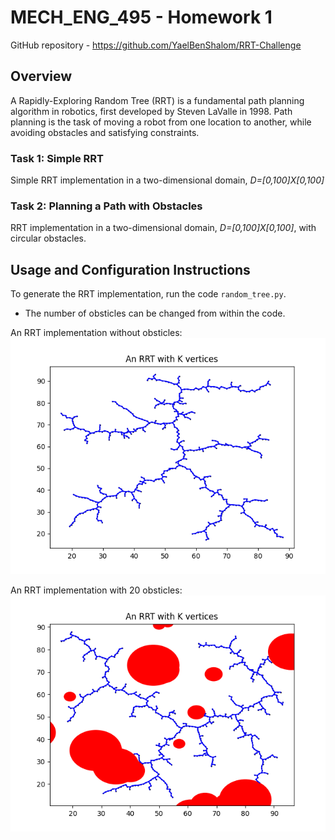 # MECH_ENG_495 - Homework 1
GitHub repository - https://github.com/YaelBenShalom/RRT-Challenge

## Overview
A Rapidly-Exploring Random Tree (RRT) is a fundamental path planning algorithm in robotics, first developed by Steven LaValle in 1998. Path planning is the task of moving a robot from one location to another, while avoiding obstacles and satisfying constraints.

### Task 1: Simple RRT
Simple RRT implementation in a two-dimensional domain, *D=[0,100]X[0,100]*


### Task 2: Planning a Path with Obstacles
RRT implementation in a two-dimensional domain, *D=[0,100]X[0,100]*, with circular obstacles.


## Usage and Configuration Instructions
To generate the RRT implementation, run the code `random_tree.py`.
- The number of obsticles can be changed from within the code.

An RRT implementation without obsticles:
![Tast_1](https://github.com/YaelBenShalom/RRT-Challenge/blob/master/images/Task_1.png)

An RRT implementation with 20 obsticles:
![Tast_2](https://github.com/YaelBenShalom/RRT-Challenge/blob/master/images/Task_2.png)